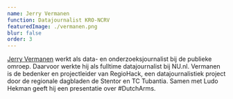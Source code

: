 ```yaml
---
name: Jerry Vermanen
function: Datajournalist KRO-NCRV
featuredImage: ./vermanen.png
blur: false
order: 3
---
```

[Jerry Vermanen](https://twitter.com/JerryVermanen) werkt als data- en onderzoeksjournalist bij de publieke omroep. Daarvoor werkte hij als fulltime datajournalist bij NU.nl. Vermanen is de bedenker en projectleider van RegioHack, een datajournalistiek project door de regionale dagbladen de Stentor en TC Tubantia. Samen met Ludo Hekman geeft hij een presentatie over #DutchArms.